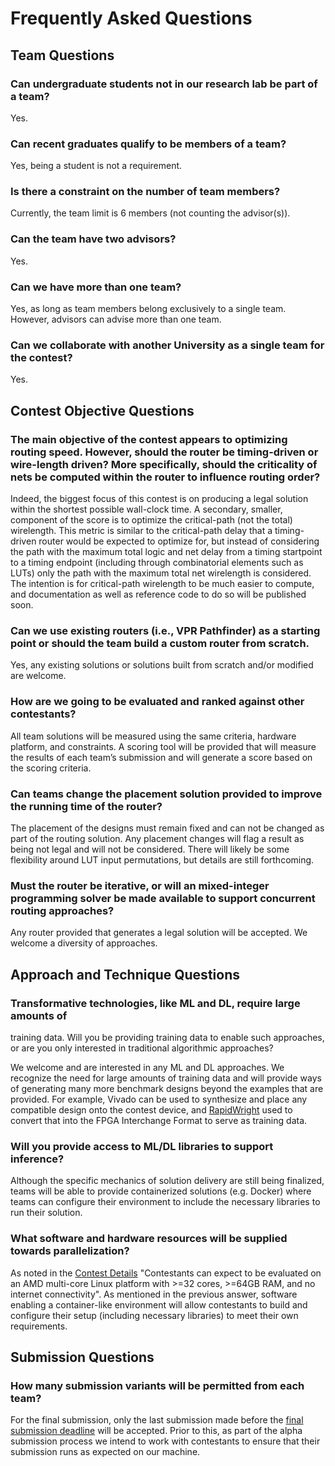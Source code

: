 # Frequently Asked Questions


## Team Questions

### Can undergraduate students not in our research lab be part of a team?

Yes.

### Can recent graduates qualify to be members of a team?

Yes, being a student is not a requirement.

### Is there a constraint on the number of team members?

Currently, the team limit is 6 members (not counting the advisor(s)).

### Can the team have two advisors?

Yes.

### Can we have more than one team?

Yes, as long as team members belong exclusively to a single team.  However, advisors can advise more than one team.

### Can we collaborate with another University as a single team for the contest?

Yes.

## Contest Objective Questions

### The main objective of the contest appears to optimizing routing speed. However, should the router be timing-driven or wire-length driven? More specifically, should the criticality of nets be computed within the router to influence routing order?

Indeed, the biggest focus of this contest is on producing a legal solution within the shortest possible wall-clock time. A secondary, smaller, component of the score is to optimize the critical-path (not the total) wirelength. This metric is similar to the critical-path delay that a timing-driven router would be expected to optimize for, but instead of considering the path with the maximum total logic and net delay from a timing startpoint to a timing endpoint (including through combinatorial elements such as LUTs) only the path with the maximum total net wirelength is considered. The intention is for critical-path wirelength to be much easier to compute, and documentation as well as reference code to do so will be published soon.

### Can we use existing routers (i.e., VPR Pathfinder) as a starting point or should the team build a custom router from scratch.

Yes, any existing solutions or solutions built from scratch and/or modified are welcome.

### How are we going to be evaluated and ranked against other contestants?

All team solutions will be measured using the same criteria, hardware platform, and constraints.  A scoring tool will be provided that will measure the results of each team’s submission and will generate a score based on the scoring criteria.  

### Can teams change the placement solution provided to improve the running time of the router?

The placement of the designs must remain fixed and can not be changed as part of the routing solution. Any placement changes will flag a result as being not legal and will not be considered.  There will likely be some flexibility around LUT input permutations, but details are still forthcoming.

### Must the router be iterative, or will an mixed-integer programming solver be made available to support concurrent routing approaches?

Any router provided that generates a legal solution will be accepted.  We welcome a diversity of approaches.

## Approach and Technique Questions

### Transformative technologies, like ML and DL, require large amounts of
training data. Will you be providing training data to enable such approaches, or are you only interested in traditional algorithmic approaches?

We welcome and are interested in any ML and DL approaches.  We recognize the need for large amounts of training data and will provide ways of generating many more benchmark designs beyond the examples that are provided.  For example, Vivado can be used to synthesize and place any compatible design onto the contest device, and [RapidWright](https://github.com/Xilinx/RapidWright) used to convert that into the FPGA Interchange Format to serve as training data.  

### Will you provide access to ML/DL libraries to support inference? 

Although the specific mechanics of solution delivery are still being finalized, teams will be able to provide containerized solutions (e.g. Docker) where teams can configure their environment to include the necessary libraries to run their solution.  

### What software and hardware resources will be supplied towards parallelization?

As noted in the [Contest Details](https://xilinx.github.io/fpga24_routing_contest/details.html) "Contestants can expect to be evaluated on an AMD multi-core Linux platform with >=32 cores, >=64GB RAM, and no internet connectivity".  As mentioned in the previous answer, software enabling a container-like environment will allow contestants to build and configure their setup (including necessary libraries) to meet their own requirements.  

## Submission Questions

### How many submission variants will be permitted from each team?

For the final submission, only the last submission made before the [final submission deadline](https://xilinx.github.io/fpga24_routing_contest/index.html#important-dates) will be accepted.
Prior to this, as part of the alpha submission process we intend to work with contestants to ensure that their submission runs as expected on our machine.

